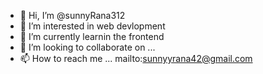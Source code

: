 - 👋 Hi, I’m @sunnyRana312
- 👀 I’m interested in web devlopment
- 🌱 I’m currently learnin the frontend 
- 💞️ I’m looking to collaborate on ...
- 📫 How to reach me ...
      mailto:sunnyyrana42@gmail.com

<!---
sunnyyrana396/sunnyyrana396 is a ✨ special ✨ repository because its `README.md` (this file) appears on your GitHub profile.
You can click the Preview link to take a look at your changes.
--->
